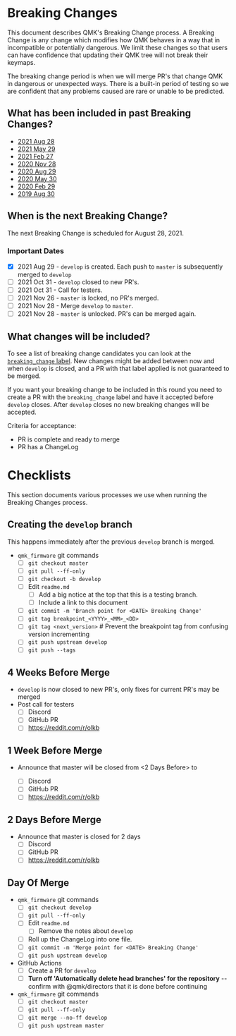 # Breaking Changes

This document describes QMK's Breaking Change process. A Breaking Change is any change which modifies how QMK behaves in a way that in incompatible or potentially dangerous. We limit these changes so that users can have confidence that updating their QMK tree will not break their keymaps.

The breaking change period is when we will merge PR's that change QMK in dangerous or unexpected ways. There is a built-in period of testing so we are confident that any problems caused are rare or unable to be predicted.

## What has been included in past Breaking Changes?

-   [2021 Aug 28](ChangeLog/20210828.md)
-   [2021 May 29](ChangeLog/20210529.md)
-   [2021 Feb 27](ChangeLog/20210227.md)
-   [2020 Nov 28](ChangeLog/20201128.md)
-   [2020 Aug 29](ChangeLog/20200829.md)
-   [2020 May 30](ChangeLog/20200530.md)
-   [2020 Feb 29](ChangeLog/20200229.md)
-   [2019 Aug 30](ChangeLog/20190830.md)

## When is the next Breaking Change?

The next Breaking Change is scheduled for August 28, 2021.

### Important Dates

-   [x] 2021 Aug 29 - `develop` is created. Each push to `master` is subsequently merged to `develop`
-   [ ] 2021 Oct 31 - `develop` closed to new PR's.
-   [ ] 2021 Oct 31 - Call for testers.
-   [ ] 2021 Nov 26 - `master` is locked, no PR's merged.
-   [ ] 2021 Nov 28 - Merge `develop` to `master`.
-   [ ] 2021 Nov 28 - `master` is unlocked. PR's can be merged again.

## What changes will be included?

To see a list of breaking change candidates you can look at the [`breaking_change` label](https://github.com/qmk/qmk_firmware/pulls?q=is%3Aopen+label%3Abreaking_change+is%3Apr). New changes might be added between now and when `develop` is closed, and a PR with that label applied is not guaranteed to be merged.

If you want your breaking change to be included in this round you need to create a PR with the `breaking_change` label and have it accepted before `develop` closes. After `develop` closes no new breaking changes will be accepted.

Criteria for acceptance:

-   PR is complete and ready to merge
-   PR has a ChangeLog

# Checklists

This section documents various processes we use when running the Breaking Changes process.

## Creating the `develop` branch

This happens immediately after the previous `develop` branch is merged.

-   `qmk_firmware` git commands
    -   [ ] `git checkout master`
    -   [ ] `git pull --ff-only`
    -   [ ] `git checkout -b develop`
    -   [ ] Edit `readme.md`
        -   [ ] Add a big notice at the top that this is a testing branch.
        -   [ ] Include a link to this document
    -   [ ] `git commit -m 'Branch point for <DATE> Breaking Change'`
    -   [ ] `git tag breakpoint_<YYYY>_<MM>_<DD>`
    -   [ ] `git tag <next_version>` # Prevent the breakpoint tag from confusing version incrementing
    -   [ ] `git push upstream develop`
    -   [ ] `git push --tags`

## 4 Weeks Before Merge

-   `develop` is now closed to new PR's, only fixes for current PR's may be merged
-   Post call for testers
    -   [ ] Discord
    -   [ ] GitHub PR
    -   [ ] https://reddit.com/r/olkb

## 1 Week Before Merge

-   Announce that master will be closed from <2 Days Before> to <Day of Merge>
    -   [ ] Discord
    -   [ ] GitHub PR
    -   [ ] https://reddit.com/r/olkb

## 2 Days Before Merge

-   Announce that master is closed for 2 days
    -   [ ] Discord
    -   [ ] GitHub PR
    -   [ ] https://reddit.com/r/olkb

## Day Of Merge

-   `qmk_firmware` git commands
    -   [ ] `git checkout develop`
    -   [ ] `git pull --ff-only`
    -   [ ] Edit `readme.md`
        -   [ ] Remove the notes about `develop`
    -   [ ] Roll up the ChangeLog into one file.
    -   [ ] `git commit -m 'Merge point for <DATE> Breaking Change'`
    -   [ ] `git push upstream develop`
-   GitHub Actions
    -   [ ] Create a PR for `develop`
    -   [ ] **Turn off 'Automatically delete head branches' for the repository** -- confirm with @qmk/directors that it is done before continuing
-   `qmk_firmware` git commands
    -   [ ] `git checkout master`
    -   [ ] `git pull --ff-only`
    -   [ ] `git merge --no-ff develop`
    -   [ ] `git push upstream master`
